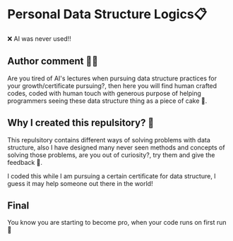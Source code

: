 # Personal Data Structure Logics📋
❌ AI was never used!!

## Author comment 🤵‍♂️
Are you tired of AI's lectures when pursuing data structure practices for your growth/certificate pursuing?, then here you will find human crafted codes, coded with human touch with generous purpose of helping programmers seeing these data structure thing as a piece of cake 🍰.

## Why I created this repulsitory? 📝
This repulsitory contains different ways of solving problems with data structure, also I have designed many never seen methods and concepts of solving those problems, are you out of curiosity?, try them and give the feedback 🙌.

I coded this while I am pursuing a certain certificate for data structure, I guess it may help someone out there in the world!

## Final
You know you are starting to become pro, when your code runs on first run🚀
